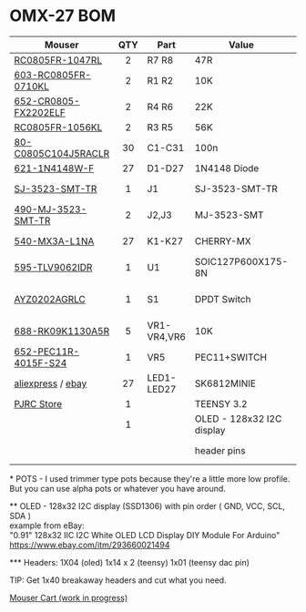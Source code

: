 # OMX-27 BOM


| Mouser  | QTY | Part | Value | Package |
|-----|:--:|-----|-----|-----|
|[RC0805FR-1047RL](http://www.mouser.com/Search/ProductDetail.aspx?R=RC0805FR-1047RL)|2|R7 R8|47R|0805|
|[603-RC0805FR-0710KL](http://www.mouser.com/Search/ProductDetail.aspx?R=603-RC0805FR-0710KL)|2|R1 R2|10K|0805|
|[652-CR0805-FX2202ELF](http://www.mouser.com/Search/ProductDetail.aspx?R=652-CR0805-FX2202ELF)|2|R4 R6|22K|0805|
|[RC0805FR-1056KL](http://www.mouser.com/Search/ProductDetail.aspx?R=RC0805FR-1056KL)|2|R3 R5|56K|0805|
|[80-C0805C104J5RACLR](http://www.mouser.com/Search/ProductDetail.aspx?R=80-C0805C104J5RACLR)|30|C1-C31|100n|0805|
|[621-1N4148W-F](http://www.mouser.com/Search/ProductDetail.aspx?R=621-1N4148W-F)|27|D1-D27|1N4148 Diode|SOD-123|
|[SJ-3523-SMT-TR](http://www.mouser.com/Search/ProductDetail.aspx?R=SJ-3523-SMT-TR)|1|J1|SJ-3523-SMT-TR|3.5 mm jack stereo|
|[490-MJ-3523-SMT-TR](http://www.mouser.com/Search/ProductDetail.aspx?R=490-MJ-3523-SMT-TR)|2|J2,J3|MJ-3523-SMT|3.5 mm jack mono|
|[540-MX3A-L1NA](http://www.mouser.com/Search/ProductDetail.aspx?R=540-MX3A-L1NA)|27|K1-K27|CHERRY-MX|CHERRY-MX Silent Red|
|[595-TLV9062IDR](http://www.mouser.com/Search/ProductDetail.aspx?R=595-TLV9062IDR)|1|U1|SOIC127P600X175-8N|TLV9062IDR|
|[AYZ0202AGRLC](http://www.mouser.com/Search/ProductDetail.aspx?R=AYZ0202AGRLC)|1|S1|DPDT Switch|SWITCH-DPDT-SMD-AYZ0202|
|[688-RK09K1130A5R](http://www.mouser.com/Search/ProductDetail.aspx?R=688-RK09K1130A5R)|5|VR1-VR4,VR6|10K|9MM_SNAP-IN_POT*|
|[652-PEC11R-4015F-S24](http://www.mouser.com/Search/ProductDetail.aspx?R=652-PEC11R-4015F-S24)|1|VR5|PEC11+SWITCH|Encoder with Switch|
| [aliexpress](https://www.aliexpress.com/item/4000475685852.html?spm=a2g0s.9042311.0.0.601b4c4dcyhOZn) / [ebay](https://www.ebay.com/itm/100-2000pcs-SK6812-MINI-E-LED-CHIP-SK6812-3228-4pin-dream-color-LEDS-DC5V/224140435419?hash=item342fcf9fdb:g:XbAAAOSwzkRd8g96)|27|LED1-LED27|SK6812MINIE|SK6812-MINI-E|
| [PJRC Store](https://www.pjrc.com/store/teensy32.html) |1| |TEENSY 3.2||
|  |1| |OLED - 128x32 I2C display| \**See below|
|  | | |header pins| \***See below|



\* POTS - I used trimmer type pots because they're a little more low profile. But you can use alpha pots or whatever you have around.


\** OLED - 128x32 I2C display (SSD1306) with pin order ( GND, VCC, SCL, SDA )  
example from eBay:  
"0.91" 128x32 IIC I2C White OLED LCD Display DIY Module For Arduino"  
https://www.ebay.com/itm/293660021494  


\*** Headers:
1X04 (oled) 
1x14 x 2 (teensy) 
1x01 (teensy dac pin) 

TIP: Get 1x40 breakaway headers and cut what you need.

[Mouser Cart (work in progress)](https://www.mouser.com/ProjectManager/ProjectDetail.aspx?AccessID=13c0107d30)

